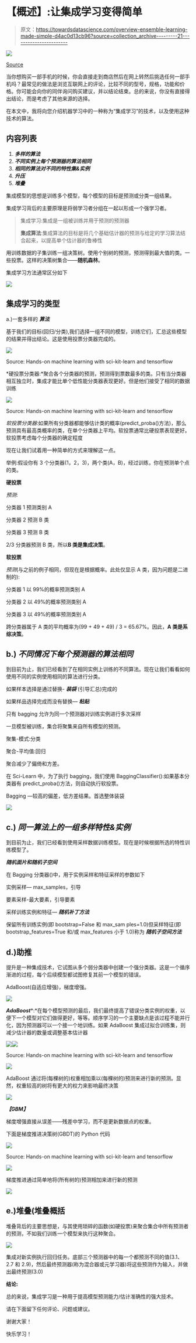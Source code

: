 # 【概述】:让集成学习变得简单

> 原文：<https://towardsdatascience.com/overview-ensemble-learning-made-simple-d4ac0d13cb96?source=collection_archive---------21----------------------->

![](img/888cbcf761c7449c8448c7a5a792f769.png)

[Source](https://www.xiaomitoday.com/ask-these-questions-before-buying-a-mobile-phone-as-a-gift/)

当你想购买一部手机的时候，你会直接走到商店然后在网上转然后挑选任何一部手机吗？最常见的做法是浏览互联网上的评论，比较不同的型号，规格，功能和价格。你可能会向你的同伴询问购买建议，并以结论结束。总的来说，你没有直接得出结论，而是考虑了其他来源的选择。

在本文中，我将向您介绍机器学习中的一种称为“集成学习”的技术，以及使用这种技术的算法。

## 内容列表

1.  ***多样的算法***
2.  ***不同实例上每个预测器的算法相同***
3.  ***相同的算法对不同的特性集&实例***
4.  ***升压***
5.  ***堆叠***

集成模型的思想是训练多个模型，每个模型的目标是预测或分类一组结果。

集成学习背后的主要原理是将弱学习者分组在一起以形成一个强学习者。

> 集成学习:集成是一组被训练并用于预测的预测器
> 
> **集成算法**:集成算法的目标是将几个基础估计器的预测与给定的学习算法结合起来，以提高单个估计器的鲁棒性

用训练数据的子集训练一组决策树。使用个别树的预测，预测得到最大值的类。一些投票。这样的决策树集合——**随机森林**。

集成学习方法通常区分如下

![](img/1655702143d2d6dd19f7ef49ef0d2a70.png)

## **集成学习的类型**

a.)一套多样的 ***算法***

基于我们的目标(回归/分类),我们选择一组不同的模型，训练它们，汇总这些模型的结果并得出结论。这是使用投票分类器完成的。

![](img/5a5b620662ecb66c7061f52b7d1ad379.png)

Source: Hands-on machine learning with sci-kit-learn and tensorflow

*硬投票分类器:*聚合各个分类器的预测，预测得到票数最多的类。只有当分类器相互独立时，集成才能比单个低性能分类器表现更好。但是他们接受了相同的数据训练

![](img/3192da544a4d238dcd9c6cfb5d31b5b1.png)

Source: Hands-on machine learning with sci-kit-learn and tensorflow

*软投票分类器*:如果所有分类器都能够估计类的概率(predict_proba()方法)，那么预测具有最高类概率的类，在单个分类器上平均。软投票通常比硬投票表现更好。软投票考虑每个分类器的确定程度

现在让我们试着用一种简单的方式来理解这一点。

举例:假设你有 3 个分类器(1，2，3)，两个类(A，B)，经过训练，你在预测单个点的类。

**硬投票**

*预测*:

分类器 1 预测类别 A

分类器 2 预测 B 类

分类器 3 预测 B 类

2/3 分类器预测 B 类，所以**B 类是集成决策**。

**软投票**

*预测*(与之前的例子相同，但现在是根据概率。此处仅显示 A 类，因为问题是二进制的):

分类器 1 以 99%的概率预测类别 A

分类器 2 以 49%的概率预测类别 A

分类器 3 以 49%的概率预测类别 A

跨分类器属于 A 类的平均概率为(99 + 49 + 49) / 3 = 65.67%。因此，**A 类是系综决策**。

## **b.)** ***不同情况下每个预测器的算法相同***

到目前为止，我们已经看到了在相同实例上训练的不同算法。现在让我们看看如何使用不同的实例使用相同的算法进行分类。

如果样本选择是通过替换- ***装袋*** (引导汇总)完成的

如果样品选择完成而没有替换— ***粘贴***

只有 bagging 允许为同一个预测器对训练实例进行多次采样

一旦模型被训练，集合将聚集来自所有模型的预测。

聚集-模式:分类

聚合-平均值:回归

聚合减少了偏倚和方差。

在 Sci-Learn 中，为了执行 bagging，我们使用 BaggingClassifier():如果基本分类器有 predict_proba()方法，则自动执行软投票。

Bagging —较高的偏差，低方差结果。首选整体装袋

![](img/4e77bf3306f30af2f1585f354e2f64c9.png)

## c.) ***同一算法上的一组多样特性&实例***

到目前为止，我们已经看到使用采样数据训练模型。现在是时候根据所选的特性训练模型了。

***随机面片和随机子空间***

在 Bagging 分类器()中，用于实例采样和特征采样的参数如下

实例采样— max_samples，引导

要素采样-最大要素，引导要素

采样训练实例和特征— ***随机补丁方法***

保留所有训练实例(即 bootstrap=False 和 max_sam ples=1.0)但采样特征(即 bootstrap_features=True 和/或 max_features 小于 1.0)称为 ***随机子空间方法***

## d.)助推

提升是一种集成技术，它试图从多个弱分类器中创建一个强分类器。这是一个循序渐进的过程，每个后续模型都试图修复其前一个模型的错误。

AdaBoost(自适应增强)，梯度增强。

![](img/402db89e2562f378a640da847eb75693.png)

***AdaBoost****:*在每个模型预测的最后，我们最终提高了错误分类实例的权重，以便下一个模型对它们做得更好，等等。顺序学习的一个主要缺点是该过程不能并行化，因为预测器可以一个接一个地训练。如果 AdaBoost 集成过拟合训练集，则减少估计器的数量或调整基本估计器

![](img/6a94605e8657c03c4e7f7b06400badc1.png)![](img/291f7273fbdaf9160e6a766e88ddcc57.png)

Source: Hands-on machine learning with sci-kit-learn and tensorflow

![](img/e28d52157bf133bab6cfa139b2534aff.png)

AdaBoost 通过将(每棵树的)权重相加乘以(每棵树的)预测来进行新的预测。显然，权重较高的树将有更大的权力来影响最终决策

![](img/b14d695f5c9b616372ff273038c67d85.png)

***【GBM】***

梯度增强直接从误差——残差中学习，而不是更新数据点的权重。

下面是梯度推进决策树(GBDT)的 Python 代码

![](img/3b54261d01a61e1b2aaa03dde20cd171.png)

Source: Hands-on machine learning with sci-kit-learn and tensorflow

![](img/64a14055fb633706122d7063f25071a0.png)

梯度推进通过简单地将(所有树的)预测相加来进行新的预测

![](img/a301b34b91dfb8dac6cc9a2145380283.png)

## e.)堆叠(**堆叠概括**

堆叠背后的主要思想是，与其使用琐碎的函数(如硬投票)来聚合集合中所有预测者的预测，不如我们训练一个模型来执行这种聚合。

![](img/f3e98394acb2e17513b116934f54376f.png)

集成对新实例执行回归任务。底部三个预测器中的每一个都预测不同的值(3.1、2.7 和 2.9)，然后最终预测器(称为混合器或元学习器)将这些预测作为输入，并做出最终预测(3.0)

**结论:**

总的来说，集成学习是一种用于提高模型预测能力/估计准确性的强大技术。

请在下面留下任何评论、问题或建议。

谢谢大家！

快乐学习！